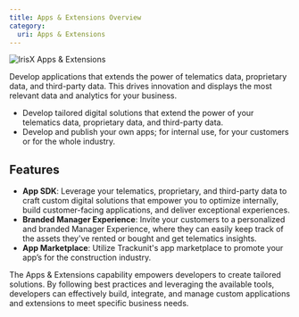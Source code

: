 ```yaml
---
title: Apps & Extensions Overview
category:
  uri: Apps & Extensions
---
```


![IrisX Apps & Extensions](https://cdn.statically.io/gh/trackunit/developer-hub/master/guides/apps-extensions/apps-irisX.png)

Develop applications that extends the power of telematics data, proprietary data, and third-party data. This drives innovation and displays the most relevant data and analytics for your business.

- Develop tailored digital solutions that extend the power of your telematics data, proprietary data, and third-party data.
- Develop and publish your own apps; for internal use, for your customers or for the whole industry.

## Features
- **App SDK**: Leverage your telematics, proprietary, and third-party data to craft custom digital solutions that empower you to optimize internally, build customer-facing applications, and deliver exceptional experiences.
- **Branded Manager Experience**: Invite your customers to a personalized and branded Manager Experience, where they can easily keep track of the assets they've rented or bought and get telematics insights.
- **App Marketplace**: Utilize Trackunit's app marketplace to promote your app’s for the construction industry.

The Apps & Extensions capability empowers developers to create tailored solutions. By following best practices and leveraging the available tools, developers can effectively build, integrate, and manage custom applications and extensions to meet specific business needs.
